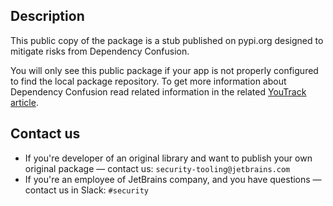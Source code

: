 ## Description

This public copy of the package is a stub published on pypi.org designed to mitigate risks from Dependency Confusion.

You will only see this public package if your app is not properly configured to find the local package repository.
To get more information about Dependency Confusion read related information in the related [YouTrack article](https://jb.gg/dependency-confusion).

## Contact us
- If you're developer of an original library and want to publish your own original package — contact us: `security-tooling@jetbrains.com`
- If you're an employee of JetBrains company, and you have questions — contact us in Slack: `#security`